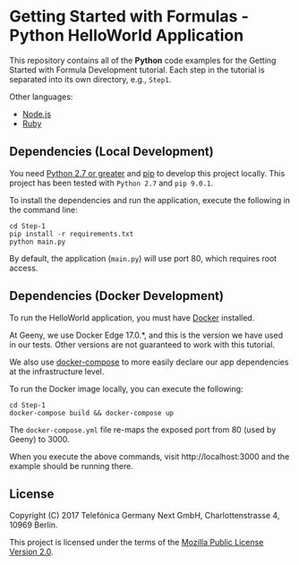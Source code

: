 # Getting Started with Formulas - Python HelloWorld Application

This repository contains all of the **Python** code examples for the Getting
Started with Formula Development tutorial. Each step in the tutorial is
separated into its own directory, e.g., `Step1`.

Other languages:

-  [Node.js](https://github.com/geeny/node-getting-started)
-  [Ruby](https://github.com/geeny/ruby-getting-started)

## Dependencies (Local Development)

You need [Python 2.7 or greater](https://www.ruby-lang.org/en/downloads/) and 
[pip](https://pypi.python.org/pypi/pip) to
develop this project locally. This project has been tested with `Python 2.7`
and `pip 9.0.1`.

To install the dependencies and run the application, execute the following in
the command line:

```
cd Step-1
pip install -r requirements.txt
python main.py
```

By default, the application (`main.py`) will use port 80, which requires root
access.

## Dependencies (Docker Development)

To run the HelloWorld application, you must have [Docker](https://www.docker.com/)
installed.

At Geeny, we use Docker Edge 17.0.*, and this is the version we have used in our
tests. Other versions are not guaranteed to work with this tutorial.

We also use [docker-compose](https://github.com/docker/compose) to more easily
declare our app dependencies at the infrastructure level.

To run the Docker image locally, you can execute the following:

```
cd Step-1
docker-compose build && docker-compose up
```

The `docker-compose.yml` file re-maps the exposed port from 80 (used by Geeny)
to 3000.

When you execute the above commands, visit http://localhost:3000 and
the example should be running there.

## License

Copyright (C) 2017 Telefónica Germany Next GmbH, Charlottenstrasse 4, 10969 Berlin.

This project is licensed under the terms of the [Mozilla Public License Version 2.0](LICENSE.md).
